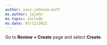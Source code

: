 ```yaml
---
author: jess-johnson-msft
ms.author: jejohn
ms.topic: include
ms.date: 07/12/2022
---
```


Go to **Review + Create** page and select **Create**.
